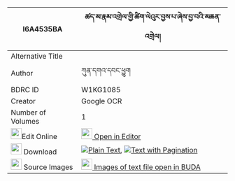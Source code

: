 |I6A4535BA|ཚད་མ་རྣམ་འགྲེལ་གྱི་ཚིག་ལེའུར་བྱས་པ་ཞེས་བྱ་བའི་མཆན་འགྲེལ། 
| --- | --- 
|Alternative Title |
|Author| ཀུན་དགའ་དབང་ཕྱུག
|BDRC ID | W1KG1085
|Creator | Google OCR
|Number of Volumes| 1
|<img width="25" src="https://img.icons8.com/color/25/000000/edit-property.png">Edit Online| [<img width="25" src="https://avatars.githubusercontent.com/u/45091458?s=200&v=4"> Open in Editor](http://editor.openpecha.org/I6A4535BA)
|<img width="25" src="https://img.icons8.com/fluent/48/000000/download-2.png"/>  Download | [![](https://img.icons8.com/color/20/000000/txt.png)Plain Text](https://github.com/Openpecha/I6A4535BA/releases/download/v1/tsema_namdrel_gyi_tsikle'u_ra__plain_I6A4535BA.zip), [![](https://img.icons8.com/color/20/000000/txt.png)Text with Pagination](https://github.com/Openpecha/I6A4535BA/releases/download/v1/tsema_namdrel_gyi_tsikle'u_ra__pages_I6A4535BA.zip)
|<img width="25" src="https://img.icons8.com/plasticine/100/000000/pictures-folder.png"/>  Source Images | [<img width="25" src="https://library.bdrc.io/icons/BUDA-small.svg"> Images of text file open in BUDA](https://library.bdrc.io/show/bdr:W1KG1085)